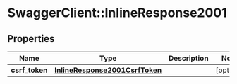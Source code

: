 # SwaggerClient::InlineResponse2001

## Properties
Name | Type | Description | Notes
------------ | ------------- | ------------- | -------------
**csrf_token** | [**InlineResponse2001CsrfToken**](InlineResponse2001CsrfToken.md) |  | [optional] 


